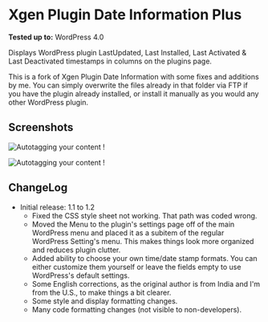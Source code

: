 # Xgen Plugin Date Information Plus #

**Tested up to:** WordPress 4.0

Displays WordPress plugin LastUpdated, Last Installed, Last Activated &amp; Last Deactivated timestamps in columns on the plugins page.

This is a fork of Xgen Plugin Date Information with some fixes and additions by me. You can simply overwrite the files already in that folder via FTP if you have the plugin already installed, or install it manually as you would any other WordPress plugin.

## Screenshots ##

![Autotagging your content !](http://s.wordpress.org/extend/plugins/simple-tags/screenshot-2.png)

![Autotagging your content !](http://s.wordpress.org/extend/plugins/simple-tags/screenshot-2.png)

## ChangeLog ##

* Initial release: 1.1 to 1.2
	* Fixed the CSS style sheet not working. That path was coded wrong.
	* Moved the Menu to the plugin's settings page off of the main WordPress menu and placed it as a subitem of the regular WordPress Setting's menu. This makes things look more organized and reduces plugin clutter.
	* Added ability to choose your own time/date stamp formats. You can either customize them yourself or leave the fields empty to use WordPress's default settings.
	* Some English corrections, as the original author is from India and I'm from the U.S., to make things a bit clearer.
	* Some style and display formatting changes.
	* Many code formatting changes (not visible to non-developers).


